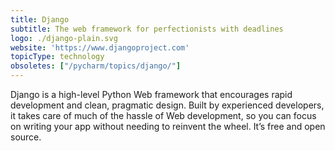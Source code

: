 ```yaml
---
title: Django
subtitle: The web framework for perfectionists with deadlines
logo: ./django-plain.svg
website: 'https://www.djangoproject.com'
topicType: technology
obsoletes: ["/pycharm/topics/django/"]
---
```


Django is a high-level Python Web framework that encourages rapid development and
clean, pragmatic design. Built by experienced developers, it takes care of much of
the hassle of Web development, so you can focus on writing your app without needing
to reinvent the wheel. It’s free and open source.

